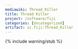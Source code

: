 ```yaml
---
mediawiki: Thread_Killer
title: Thread Killer
project: /software/fiji
categories: [Uncategorized]
artifact: sc.fiji:Thread_Killer
---
```


{% include warning/stub %}



